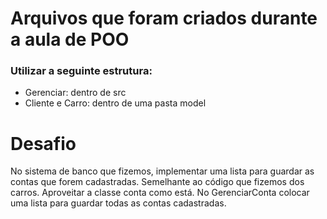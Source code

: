 # Arquivos que foram criados durante a aula de POO
### Utilizar a seguinte estrutura:
 - Gerenciar: dentro de src
 - Cliente e Carro: dentro de uma pasta model

# Desafio
No sistema de banco que fizemos, implementar uma lista para guardar as contas que forem cadastradas. Semelhante ao código que fizemos dos carros.
Aproveitar a classe conta como está. No GerenciarConta colocar uma lista para guardar todas as contas cadastradas.
